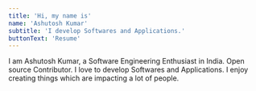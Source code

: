 ```yaml
---
title: 'Hi, my name is'
name: 'Ashutosh Kumar'
subtitle: 'I develop Softwares and Applications.'
buttonText: 'Resume'
---
```


I am Ashutosh Kumar, a Software Engineering Enthusiast in India. Open source Contributor. I love to develop Softwares and Applications. I enjoy creating things which are impacting a lot of people.
